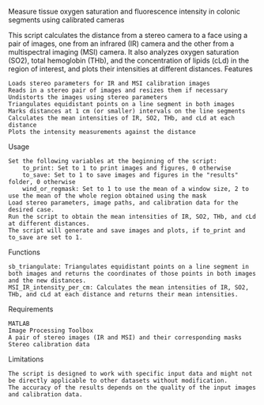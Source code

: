 Measure tissue oxygen saturation and fluorescence intensity in colonic segments using calibrated cameras

This script calculates the distance from a stereo camera to a face using a pair of images, one from an infrared (IR) camera and the other from a multispectral imaging (MSI) camera. It also analyzes oxygen saturation (SO2), total hemoglobin (THb), and the concentration of lipids (cLd) in the region of interest, and plots their intensities at different distances.
Features

    Loads stereo parameters for IR and MSI calibration images
    Reads in a stereo pair of images and resizes them if necessary
    Undistorts the images using stereo parameters
    Triangulates equidistant points on a line segment in both images
    Marks distances at 1 cm (or smaller) intervals on the line segments
    Calculates the mean intensities of IR, SO2, THb, and cLd at each distance
    Plots the intensity measurements against the distance

Usage

    Set the following variables at the beginning of the script:
        to_print: Set to 1 to print images and figures, 0 otherwise
        to_save: Set to 1 to save images and figures in the "results" folder, 0 otherwise
        wind_or_regmask: Set to 1 to use the mean of a window size, 2 to use the mean of the whole region obtained using the mask
    Load stereo parameters, image paths, and calibration data for the desired case.
    Run the script to obtain the mean intensities of IR, SO2, THb, and cLd at different distances.
    The script will generate and save images and plots, if to_print and to_save are set to 1.

Functions

    sb_triangulate: Triangulates equidistant points on a line segment in both images and returns the coordinates of those points in both images and the new distances.
    MSI_IR_intensity_per_cm: Calculates the mean intensities of IR, SO2, THb, and cLd at each distance and returns their mean intensities.

Requirements

    MATLAB
    Image Processing Toolbox
    A pair of stereo images (IR and MSI) and their corresponding masks
    Stereo calibration data

Limitations

    The script is designed to work with specific input data and might not be directly applicable to other datasets without modification.
    The accuracy of the results depends on the quality of the input images and calibration data.
